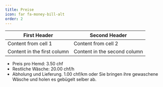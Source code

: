 ```yaml
---
title: Preise
icon: far fa-money-bill-alt
order: 2
---
```

First Header | Second Header
------------ | -------------
Content from cell 1 | Content from cell 2
Content in the first column | Content in the second column

* Preis pro Hemd: 3.50 chf
* Restliche Wäsche: 20.00 chf/h
* Abholung und Lieferung. 1.00 chf/km oder Sie bringen ihre gewaschene Wäsche und holen es gebügelt selber ab.


